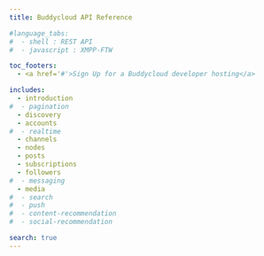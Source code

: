 ```yaml
---
title: Buddycloud API Reference

#language_tabs:
#  - shell : REST API
#  - javascript : XMPP-FTW

toc_footers:
  - <a href='#'>Sign Up for a Buddycloud developer hosting</a>

includes:
  - introduction
#  - pagination
  - discovery
  - accounts
#  - realtime
  - channels
  - nodes
  - posts
  - subscriptions
  - followers
#  - messaging
  - media
#  - search
#  - push
#  - content-recommendation
#  - social-recommendation

search: true
---
```


